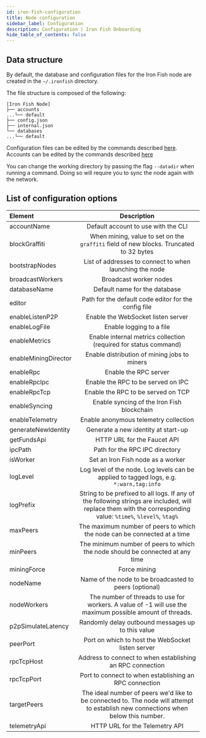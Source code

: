 ```yaml
---
id: iron-fish-configuration
title: Node configuration
sidebar_label: Configuration
description: Configuration | Iron Fish Onboarding
hide_table_of_contents: false
---
```


## Data structure
By default, the database and configuration files for the Iron Fish node are created in the `~/.ironfish` directory.

The file structure is composed of the following:
```
[Iron Fish Node]
├── accounts
...└── default
├── config.json
├── internal.json
└── databases
...└── default
```

Configuration files can be edited by the commands described [here](cli.md#config).
Accounts can be edited by the commands described [here](cli.md#account--wallet)

You can change the working directory by passing the flag `--datadir` when running a command. Doing so will require you to sync the node again with the network.

## List of configuration options

| Element              | Description |
| :--------            | :-------------------------------------------------------------------------------------: |
| accountName          | Default account to use with the CLI |
| blockGraffiti        | When mining, value to set on the `graffiti` field of new blocks. Truncated to 32 bytes |
| bootstrapNodes       | List of addresses to connect to when launching the node |
| broadcastWorkers     | Broadcast worker nodes |
| databaseName         | Default name for the database |
| editor               | Path for the default code editor for the config file |
| enableListenP2P      | Enable the WebSocket listen server |
| enableLogFile        | Enable logging to a file |
| enableMetrics        | Enable internal metrics collection (required for status command) |
| enableMiningDirector | Enable distribution of mining jobs to miners |
| enableRpc            | Enable the RPC server |
| enableRpcIpc         | Enable the RPC to be served on IPC |
| enableRpcTcp         | Enable the RPC to be served on TCP |
| enableSyncing        | Enable syncing of the Iron Fish blockchain |
| enableTelemetry      | Enable anonymous telemetry collection |
| generateNewIdentity  | Generate a new identity at start-up |
| getFundsApi          | HTTP URL for the Faucet API |
| ipcPath              | Path for the RPC IPC directory |
| isWorker             | Set an Iron Fish node as a worker |
| logLevel             | Log level of the node. Log levels can be applied to tagged logs, e.g. `*:warn,tag:info` |
| logPrefix            | String to be prefixed to all logs. If any of the following strings are included, will replace them with the corresponding value: `%time%`, `%level%`, `%tag%` |
| maxPeers             | The maximum number of peers to which the node can be connected at a time |
| minPeers             | The minimum number of peers to which the node should be connected at any time |
| miningForce          | Force mining |
| nodeName             | Name of the node to be broadcasted to peers (optional) |
| nodeWorkers          | The number of threads to use for workers. A value of -1 will use the maximum possible amount of threads.
| p2pSimulateLatency   | Randomly delay outbound messages up to this value |
| peerPort             | Port on which to host the WebSocket listen server |
| rpcTcpHost           | Address to connect to when establishing an RPC connection |
| rpcTcpPort           | Port to connect to when establishing an RPC connection |
| targetPeers          | The ideal number of peers we'd like to be connected to. The node will attempt to establish new connections when below this number. |
| telemetryApi         | HTTP URL for the Telemetry API |
